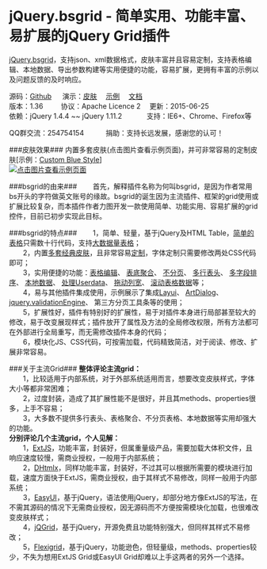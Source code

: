 jQuery.bsgrid - 简单实用、功能丰富、易扩展的jQuery Grid插件
=======================================================

<a href="http://thebestofyouth.com/bsgrid/" target="_blank">jQuery.bsgrid</a>，支持json、xml数据格式，皮肤丰富并且容易定制，支持表格编辑、本地数据、导出参数构建等实用便捷的功能，容易扩展，更拥有丰富的示例以及问题反馈的及时响应。

源码：[Github](https://github.com/baishui2004/jquery.bsgrid/)
&emsp;
演示：<a href="http://bsgrid.coding.io/documention/themes.html" target="_blank">皮肤</a>
		&emsp;<a href="http://bsgrid.coding.io/examples/zh-CN.html" target="_blank">示例</a>
		&emsp;<a href="http://bsgrid.coding.io/documention/documention.zh-CN.html" target="_blank">文档</a>
<br />
版本：1.36
&emsp;&emsp;&nbsp;协议：Apache Licence 2
&emsp;更新：2015-06-25
<br />
依赖：jQuery 1.4.4 ~~ jQuery 1.11.2
&emsp;&emsp;&emsp;
支持：IE6+、Chrome、Firefox等

QQ群交流：254754154
&emsp;&emsp;&nbsp;&nbsp;
捐助：<a href="http://bsgrid.coding.io/donate.html" target="_blank" style="text-decoration: none;">支持长远发展，感谢您的认可！</a>

###皮肤效果###
内置多套皮肤(点击图片查看示例页面)，并可非常容易的定制皮肤[示例：<a href="http://bsgrid.coding.io/examples/grid/themes/custom.html" target="_blank">Custom Blue Style</a>]
<br />
<a href="http://bsgrid.coding.io/examples/grid/simple.html" target="_blank">
<img title="点击图片查看示例页面" src="https://github.com/baishui2004/jquery.bsgrid/raw/v1.36/documention/images/themes.jpg" /></a>
<table class="tabImg">

###bsgrid的由来###
&emsp;&emsp;首先，解释插件名称为何叫bsgrid，是因为作者常用bs开头的字符做英文账号的缘故。bsgrid的诞生因为主流插件、框架的grid使用或扩展比较复杂，而本插件作者力图开发一款使用简单、功能实用、容易扩展的grid控件，目前已初步实现此目标。

###bsgrid的特点###
&emsp;&emsp;1，简单、轻量，基于jQuery及HTML Table，<a href="http://bsgrid.coding.io/examples/zh-CN.html#href=examples/grid/simple.html" target="_blank">简单的表格</a>只需数十行代码，支持<a href="http://bsgrid.coding.io/examples/zh-CN.html#href=examples/grid/load-time-test.html" target="_blank">大数据量表格</a>；
<br />&emsp;&emsp;2，内置<a href="http://bsgrid.coding.io/examples/grid/simple.html" target="_blank">多套经典皮肤</a>，且非常容易<a href="http://bsgrid.coding.io/examples/zh-CN.html#href=examples/grid/themes/custom.html" target="_blank">定制</a>，字体定制只需要修改两处CSS代码即可；
<br />&emsp;&emsp;3，实用便捷的功能：<a href="http://bsgrid.coding.io/examples/zh-CN.html#href=examples/grid/edit.html" target="_blank">表格编辑</a>、
        <a href="http://bsgrid.coding.io/examples/zh-CN.html#href=examples/grid/foot.html" target="_blank">表底聚合</a>、
        <a href="http://bsgrid.coding.io/examples/zh-CN.html#href=examples/grid/no-pagation.html" target="_blank">不分页</a>、
        <a href="http://bsgrid.coding.io/examples/zh-CN.html#href=examples/grid/multi-header.html" target="_blank">多行表头</a>、
        <a href="http://bsgrid.coding.io/examples/zh-CN.html#href=examples/grid/multi-sort.html" target="_blank">多字段排序</a>、
        <a href="http://bsgrid.coding.io/examples/zh-CN.html#href=examples/grid/local/json.html" target="_blank">本地数据</a>、
        <a href="http://bsgrid.coding.io/examples/zh-CN.html#href=examples/grid/userdata.html" target="_blank">处理Userdata</a>、
        <a href="http://bsgrid.coding.io/examples/zh-CN.html#href=examples/grid/move-column-extend.html" target="_blank">拖动列宽</a>、
        <a href="http://bsgrid.coding.io/examples/zh-CN.html#href=examples/grid/fixed-header/fixed-header-extend.html" target="_blank">滚动表格数据</a>等；
        <br />&emsp;&emsp;4，易与其他插件集成使用，示例展示了集成<a href="http://bsgrid.coding.io/examples/zh-CN.html#href=examples/layui/layer.html" target="_blank">Layui</a>、
        <a href="http://bsgrid.coding.io/examples/zh-CN.html#href=examples/artDialog/gridAndForm.html" target="_blank">ArtDialog</a>、
        <a href="http://bsgrid.coding.io/examples/zh-CN.html#href=examples/form/validation.html" target="_blank">jquery.validationEngine</a>、
        第三方分页工具条等的使用；
<br />&emsp;&emsp;5，扩展性好，插件有特别好的扩展性，易于对插件本身进行局部甚至较大的修改，易于改变展现样式；插件放开了属性及方法的全局修改权限，所有方法都可在外部进行全局重写，而无需修改插件本身的代码；
<br />&emsp;&emsp;6，模块化JS、CSS代码，可按需加载，代码精致简洁，对于阅读、修改、扩展非常容易。

###关于主流Grid###
<b>整体评论主流grid：</b>
<br />&emsp;&emsp;1，比较适用于内部系统，对于外部系统适用而言，想要改变皮肤样式，字体大小等都非常困难；
<br />&emsp;&emsp;2，过度封装，造成了其扩展性能不是很好，并且其methods、properties很多，上手不容易；
<br />&emsp;&emsp;3，大多数不提供多行表头、表格聚合、不分页表格、本地数据等实用却强大的功能。
<br>
<b>分别评论几个主流grid，个人见解：</b>
<br />&emsp;&emsp;1，<a href="http://www.sencha.com/products/extjs/" target="_blank">ExtJS</a>，功能丰富，封装好，但属重量级产品，需要加载大体积文件，且响应速度较慢，需商业授权，一般用于内部系统；
<br />&emsp;&emsp;2，<a href="http://dhtmlx.com/" target="_blank">DHtmlx</a>，同样功能丰富，封装好，不过其可以根据所需要的模块进行加载，速度方面快于ExtJS，需商业授权，由于其样式不易修改，同样一般用于内部系统；
<br />&emsp;&emsp;3，<a href="http://www.jeasyui.com/" target="_blank">EasyUI</a>，基于jQuery，语法使用jQuery，却部分地方像ExtJS的写法，在不需其源码的情况下无需商业授权，因无源码而不方便按需模块化加载，也很难改变皮肤样式；
<br />&emsp;&emsp;4，<a href="http://www.jqgrid.com/" target="_blank">jQGrid</a>，基于jQuery，开源免费且功能特别强大，但同样其样式不易修改；
<br />&emsp;&emsp;5，<a href="http://www.flexigrid.info/" target="_blank">Flexigrid</a>，基于jQuery，功能逊色，但轻量级，methods、properties较少，不失为想用ExtJS Grid或EasyUI Grid却难以上手这两者的另外一个选择。